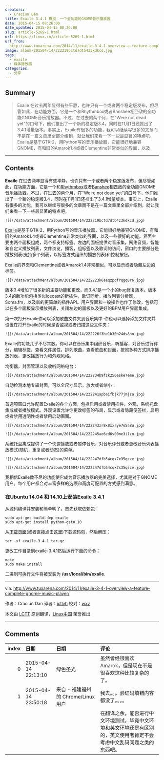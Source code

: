 ```yaml
---
creators:
  - Craciun Dan
title: Exaile 3.4.1 概览：一个全功能的GNOME音乐播放器
date: 2015-04-15 08:26:00
date_updated: 2015-04-15 08:26:00
slug: article-5269-1.html
url: https://linux.cn/article-5269-1.html
url_from: 
  http://www.tuxarena.com/2014/11/exaile-3-4-1-overview-a-feature-complete-gnome-music-player/
image: album/201504/14/222219bctd7dtb4z3kdkcd.jpg
tags:
  - exaile
  - 媒体播放器
categories:
  - 分享
---
```


## Summary

> Exaile 在过去两年显得有些平静，也许只有一个或者两个稳定版发布，但尽管如此，在功能方面，它是一个和Rhythmbox或者Banshee相匹敌的全功能GNOME音乐播放器。不过，在过去的两个月，在&quot;Were not dead yet&quot;的口号下，他们推出了一个新的稳定版3.4，同时在11月1日还推出了3.4.1增量版本。事实上，Exaile有很多的功能，我可以继续写很多的文章而不是在一篇文章里全部介绍到，就让我们来看一下一些最显著的特点吧。  Exaile是基于GTK-2，用Python写的音乐播放器，它能很好地兼容GNOME，有和旧的Amarok1.4或者Clementine非常类似的界面，以及

***

<!-- more -->

## Contents

**Exaile** 在过去两年显得有些平静，也许只有一个或者两个稳定版发布，但尽管如此，在功能方面，它是一个和[Rhythmbox](https://wiki.gnome.org/Apps/Rhythmbox)或者[Banshee](http://banshee.fm/)相匹敌的全功能GNOME音乐播放器。不过，在过去的两个月，在"We’re not dead yet"的口号下，他们推出了一个新的稳定版3.4，同时在11月1日还推出了3.4.1增量版本。事实上，Exaile有很多的功能，我可以继续写很多的文章而不是在一篇文章里全部介绍到，就让我们来看一下一些最显著的特点吧。

`![](/data/attachment/album/201504/14/222219bctd7dtb4z3kdkcd.jpg)`

[Exaile](http://www.exaile.org/)是基于GTK-2，用Python写的音乐播放器，它能很好地兼容GNOME，有和旧的Amarok1.4或者Clementine非常类似的界面，以及一些很好的功能。界面主要由两个面板组成，两个都支持标签。左边的面板提供对音乐集，网络音频，智能和自定义播放列表，文件浏览，播客，组标签以及歌词的访问，窗口的主要部分是播放列表(支持多个列表，以标签方式组织的播放列表)和控制按钮。

Exaile的界面和Clementine或者Amarok1.4非常相似，可以显示或者隐藏左边的标签。

`![](/data/attachment/album/201504/14/222223k6aaqzpqfrqgq8r6.jpg)`

版本3.4增加了很多新的主要功能和更改，而3.4.1是一个小的bug修复版本。版本3.4的新功能包括类似Icecast的新插件，歌词同步，播放列表分析器，Soma.fm，以及新的更简单的插件API。用户界面和一般操作也作了修改，包括可以在多个面板显示播放列表，关闭左边的面板以及更好的BPM用户界面集成。

第一次打开Exaile你可以添加歌曲文件夹到音乐集中-你也可以选择添加文件夹并设置在打开Exaile的时候是否监视或者扫描这些文件夹：

`![](/data/attachment/album/201504/14/222226f3he1h30h24ds8hn.jpg)`

Exaile的功能几乎不尽其数。你可以在音乐集中组织音乐，听播客，对音乐进行评分，编辑标签，查看文件属性，排列歌曲，查看歌曲和封面，按照多种方式排序播放列表，更改播放行为和外观风格。

均衡器，封面管理以及收听网络电台：

`![](/data/attachment/album/201504/14/222234b9fzk256eske7eme.jpg)`

自动检测本地专辑封面，可以全尺寸显示，放大或者缩小：

`![](/data/attachment/album/201504/14/222241apbaifbjk77jmjza.jpg)`

首选项窗口允许配置Exaile的各个方面，包括启用或者禁用插件，外观，系统托盘集成或者播放模式。外观设置允许你更改标签的布局，显示或者隐藏便签栏，启用或者禁用透明性或者禁用启动画面。

`![](/data/attachment/album/201504/14/222243zr8x8xxrye7o5a8u.jpg)`

`![](/data/attachment/album/201504/14/222245ae6ed6v00ne3ilzn.jpg)`

系统托盘集成提供了一个快速播放或者暂停音乐，对音乐评分或者更改音乐列表播放模式(随机，重复或者动态)的菜单。

`![](/data/attachment/album/201504/14/222247dfb54cqx7x35qzze.jpg)`

`![](/data/attachment/album/201504/14/222247dfb54cqx7x35qzze.jpg)`

我相信Exaile数不尽的功能使它成为音乐播放器的完美选择，尤其是对于GNOME用户。每个用户都会对丰富多样的选项和高度可配置的方式感到满意。

### 在Ubuntu 14.04 和 14.10上安装Exaile 3.4.1

从源码编译并安装和简单明了。首先获取依赖包：

```shell
sudo apt-get build-dep exaile
sudo apt-get install python-gst0.10 
```

从[下载页面](http://www.exaile.org/download/)(或者直接点击[这里](https://github.com/exaile-dev/exaile/archive/3.4.1.tar.gz))下载源码包，然后解压：

```shell
tar -xf exaile-3.4.1.tar.gz
```

更改工作目录到exaile-3.4.1然后运行下面的命令：

```shell
make
sudo make install
```

二进制可执行文件将被安装为 **/usr/local/bin/exaile**.

---

via: <http://www.tuxarena.com/2014/11/exaile-3-4-1-overview-a-feature-complete-gnome-music-player/>

作者：Craciun Dan 译者：[ictlyh](https://github.com/ictlyh) 校对：[wxy](https://github.com/wxy)

本文由 [LCTT](https://github.com/LCTT/TranslateProject) 原创翻译，[Linux中国](https://linux.cn/) 荣誉推出

***

## Comments

|   index | 日期                | 日期                                 | 评论                                                                                                                                                                              |
|--------:|:--------------------|:-------------------------------------|:----------------------------------------------------------------------------------------------------------------------------------------------------------------------------------|
|       0 | 2015-04-14 22:13:10 | 绿色圣光                             | 虽然曾经很喜欢 Amarok，但是现在不是很喜欢这种比较复杂的了。                                                            |
|       1 | 2015-04-14 23:50:18 | 来自 - 福建福州 的 Chrome/Linux 用户 | 我去。。。验证码填错内容都没了。。。。<br />                                                                           |
|         |                     |                                      | 在翻译之余，能否进行中文环境测试，毕竟中文环境和英文环境还是有区别的，英文使用者肯定不会考虑中文乱码问题之类的东西吧。                                                            |

